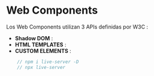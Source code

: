 # **Web Components**

Los Web Components utilizan 3 APIs definidas por W3C :

- **Shadow DOM** : 
- **HTML TEMPLATES** : 
- **CUSTOM ELEMENTS** : 

```js
    // npm i live-server -D
    // npx live-server
```
